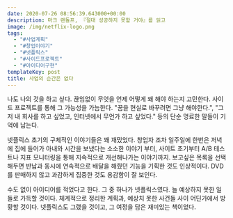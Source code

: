```yaml
---
date: 2020-07-26 08:56:39.643000+00:00
description: 마크 랜돌프, 『절대 성공하지 못할 거야』를 읽고
image: /img/netflix-logo.png
tags:
  - "#사업계획"
  - "#창업이야기"
  - "#넷플릭스"
  - "#사이드프로젝트"
  - "#아이디어구현"
templateKey: post
title: 사업의 순간은 없다
---
```


나도 나의 것을 하고 싶다. 끊임없이 무엇을 언제 어떻게 왜 해야 하는지 고민한다. 사이드 프로젝트를 통해 그 가능성을 가늠한다.  "꿈을 현실로 바꾸려면 그냥 해야한다.", "그저 내 회사를 하고 싶었고, 인터넷에서 무언가 하고 싶었다." 등의 단순 명료한 말들이 기억에 남는다.

넷플릭스 초기의 구체적인 이야기들은 꽤 재밌었다. 창업자 조차 일주일에 한번은 저녁에 집에 들어가 아내와 시간을 보냈다는 소소한 이야기 부터, 사이트 초기부터 A/B 테스트나 지표 모니터링을 통해 지속적으로 개선해나가는 이야기까지. 보고싶은 목록을 선택해두면 반납과 동시에 연속적으로 배달을 해줬던 기능을 기획한 것도 인상적이다. DVD를 판매하지 않고 과감하게 집중한 것도 용감함이 잘 보인다.

수도 없이 아이디어를 적었다고 한다. 그 중 하나가 넷플릭스였다. 늘 예상하지 못한 일들로 가득할 것이다. 체계적으로 정리한 계획과, 예상치 못한 사건들 사이 어딘가에서 방황할 것이다. 넷플릭스도 그랬을 것이고, 그 여정을 담은 재미있는 책이었다.
